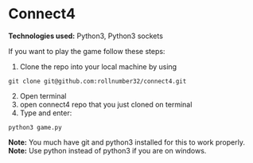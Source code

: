 # Connect4
**Technologies used:** Python3, Python3 sockets

If you want to play the game follow these steps:

1. Clone the repo into your local machine by using

```
git clone git@github.com:rollnumber32/connect4.git
```

2. Open terminal
3. open connect4 repo that you just cloned on terminal
4. Type and enter:

```
python3 game.py
```

**Note:** You much have git and python3 installed for this to work properly.
\
**Note:** Use python instead of python3 if you are on windows.

